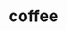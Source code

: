 ---
layout: page.liquid
eleventyExcludeFromCollections: true
permalink: '/coffee/'
noindex: true
title: coffee
subhead: a page so those that enjoy your work can tip you or buy you a coffee
---